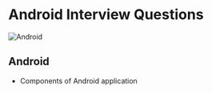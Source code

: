 # Android Interview Questions

![Android](https://img.shields.io/badge/Android-3DDC84?style=for-the-badge&logo=android&logoColor=white)

## Android
- Components of Android application
